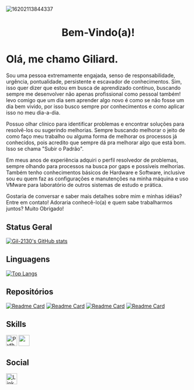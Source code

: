 ![16202113844337](https://user-images.githubusercontent.com/83449614/160666403-fc40a6d3-c2ef-456c-9dfe-6e281d952b4a.jpg)
<h1 align="center">Bem-Vindo(a)!</h1>

<p align="center">
</p>

# Olá, me chamo Giliard.

Sou uma pessoa extremamente engajada, senso de responsabilidade, urgência, pontualidade,
persistente e escavador de conhecimentos. Sim, isso quer dizer que estou em busca de aprendizado
contínuo, buscando sempre me desenvolver não apenas profissional como pessoal também! levo
comigo que um dia sem aprender algo novo é como se não fosse um dia bem vivido, por isso busco
sempre por conhecimentos e como aplicar isso no meu dia-a-dia. 

Possuo olhar clínico para identificar problemas e encontrar soluções para resolvê-los ou sugerindo
melhorias. Sempre buscando melhorar o jeito de como faço meu trabalho ou alguma forma de
melhorar os processos já conhecidos, pois acredito que sempre dá pra melhorar algo que está
bom. Isso se chama "Subir o Padrão".

Em meus anos de experiência adquiri o perfil resolvedor de
problemas, sempre olhando para processos na busca por gaps e possíveis melhorias. 
Também tenho conhecimentos básicos de Hardware e Software, inclusive sou eu quem faz as
configurações e manutenções na minha máquina e uso VMware para laboratório de outros sistemas de
estudo e prática. 

Gostaria de conversar e saber mais detalhes sobre mim e minhas idéias? Entre em contato! Adoraria
conhecê-lo(a) e quem sabe trabalharmos juntos? 
Muito Obrigado! 

## Status Geral
[![Gil-2130's GitHub stats](https://github-readme-stats.vercel.app/api?username=Gil-2130&show_icons=true&theme=dracula)](https://github.com/Gil-2130)

## Linguagens
[![Top Langs](https://github-readme-stats.vercel.app/api/top-langs/?username=Gil-2130&layout=compact&theme=dracula)](https://github.com/Gil-2130/github-readme-stats)

## Repositórios
[![Readme Card](https://github-readme-stats.vercel.app/api/pin/?username=Gil-2130&repo=Previsao-Uso-de-Energia&theme=dracula)](https://github.com/Gil-2130/Previsao-Uso-de-Energia)
[![Readme Card](https://github-readme-stats.vercel.app/api/pin/?username=Gil-2130&repo=Python-na-Pratica&theme=dracula)](https://github.com/Gil-2130/Python-na-Pratica)
[![Readme Card](https://github-readme-stats.vercel.app/api/pin/?username=Gil-2130&repo=Cliques-Fraudulentos-DSA&theme=dracula)](https://github.com/Gil-2130/Cliques-Fraudulentos-DSA)
[![Readme Card](https://github-readme-stats.vercel.app/api/pin/?username=Gil-2130&repo=Projeto_Ciencia_de-_dados&theme=dracula)](https://github.com/Gil-2130/Projeto_Ciencia_de-_dados)

## Skills
[<img src='https://img.shields.io/badge/Python-3776AB?style=for-the-badge&logo=python&logoColor=white' alt='Python' height='30'>](https://github.com/Gil-2130/Python-na-Pratica)
[<img src='https://img.shields.io/badge/R-276DC3?style=for-the-badge&logo=r&logoColor=white' alt='' height='30'>](https://github.com/Gil-2130/Previsao-Uso-de-Energia/tree/main/Scripts)

## Social
[<img src='https://img.shields.io/badge/LinkedIn-0077B5?style=for-the-badge&logo=linkedin&logoColor=white' alt='LinkedIn' height=30>](https://www.linkedin.com/in/giliard-pereira/)
